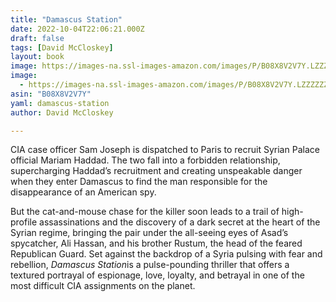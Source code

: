 ```yaml
---
title: "Damascus Station"
date: 2022-10-04T22:06:21.000Z
draft: false
tags: [David McCloskey]
layout: book
image: https://images-na.ssl-images-amazon.com/images/P/B08X8V2V7Y.LZZZZZZZ.jpg
image: 
  - https://images-na.ssl-images-amazon.com/images/P/B08X8V2V7Y.LZZZZZZZ.jpg
asin: "B08X8V2V7Y"
yaml: damascus-station
author: David McCloskey

---
```


CIA case officer Sam Joseph is dispatched to Paris to recruit Syrian Palace official Mariam Haddad. The two fall into a forbidden relationship, supercharging Haddad’s recruitment and creating unspeakable danger when they enter Damascus to find the man responsible for the disappearance of an American spy.  
  
But the cat-and-mouse chase for the killer soon leads to a trail of high-profile assassinations and the discovery of a dark secret at the heart of the Syrian regime, bringing the pair under the all-seeing eyes of Asad’s spycatcher, Ali Hassan, and his brother Rustum, the head of the feared Republican Guard. Set against the backdrop of a Syria pulsing with fear and rebellion, *Damascus Station*is a pulse-pounding thriller that offers a textured portrayal of espionage, love, loyalty, and betrayal in one of the most difficult CIA assignments on the planet.
